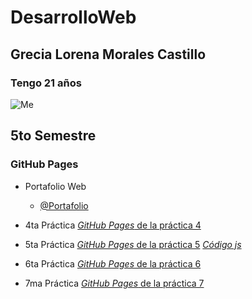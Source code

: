# DesarrolloWeb
## Grecia Lorena Morales Castillo
### Tengo 21 años
![Me](https://encrypted-tbn0.gstatic.com/images?q=tbn:ANd9GcREiMfUKEuA0zWGqGVPQzI1Aw8PrxqigOxEFQ&s)
## 5to Semestre

### GitHub Pages
- Portafolio Web
    - [@Portafolio](https://greyslor.github.io/DesarrolloWeb/)

- 4ta Práctica
    [_GitHub Pages_ de la práctica 4](https://greyslor.github.io/DesarrolloWeb/Practica-4/)

- 5ta Práctica
    [_GitHub Pages_ de la práctica 5](https://greyslor.github.io/DesarrolloWeb/Practica-5/index.html)
    [_Código js_](https://greyslor.github.io/DesarrolloWeb/Practica-5/js/practica-5.js)

- 6ta Práctica
    [_GitHub Pages_ de la práctica 6](https://greyslor.github.io/DesarrolloWeb/Practica-6/index.html)

- 7ma Práctica
    [_GitHub Pages_ de la práctica 7](https://greyslor.github.io/DesarrolloWeb/Practica-7/index.html)